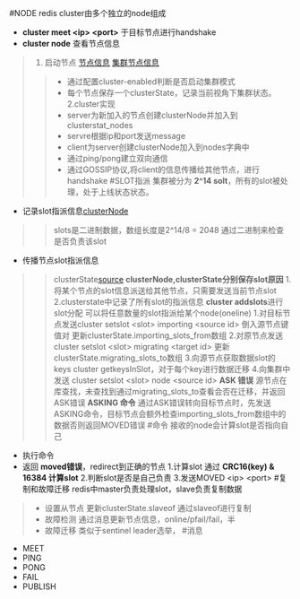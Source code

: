 #NODE
redis cluster由多个独立的node组成
 - **cluster meet \<ip\> \<port\>**  于目标节点进行handshake
 - **cluster node** 查看节点信息
> 1. 启动节点 [节点信息][1] [集群节点信息][2]
>> - 通过配置cluster-enabled判断是否启动集群模式
>> - 每个节点保存一个clusterState，记录当前视角下集群状态。
> 2.cluster实现
>> - server为新加入的节点创建clusterNode并加入到clusterstat_nodes
>> - servre根据ip和port发送message
>> - client为server创建clusterNode加入到nodes字典中
>> - 通过ping/pong建立双向通信
>> - 通过GOSSIP协议,将client的信息传播给其他节点，进行handshake
#SLOT指派
集群被分为 **2^14 solt**，所有的slot被处理，处于上线状态状态。
- 记录slot指派信息[clusterNode][3]
>> slots是二进制数据，数组长度是2^14/8 = 2048 
>> 通过二进制来检查是否负责该slot
- 传播节点slot指派信息
>> clusterState[source][4]
**clusterNode,clusterState分别保存slot原因**
1.将某个节点的slot信息派送给其他节点，只需要发送当前节点slot
2.clusterstate中记录了所有slot的指派信息
**cluster addslots**进行slot分配
可以将任意数量的slot指派给某个node(oneline)
1.对目标节点发送cluster setslot \<slot\> importing \<source id\> 倒入源节点键值对
    更新clusterState.importing_slots_from数组
2.对原节点发送 cluster setslot \<slot\> migrating \<target id\> 
    更新clusterState.migrating_slots_to数组
3.向源节点获取数据slot的keys cluster getkeysInSlot，对于每个key进行数据迁移
4.向集群中发送 cluster setslot \<slot\> node \<source id\>
**ASK 错误**
源节点在库查找，未查找到通过migrating_slots_to查看会否在迁移，并返回ASK错误
**ASKING 命令**
通过ASK错误转向目标节点时，先发送ASKING命令，目标节点会额外检查importing_slots_from数组中的数据否则返回MOVED错误
#命令
接收的node会计算slot是否指向自己
- 执行命令
- 返回 **moved错误**，redirect到正确的节点
1.计算slot 通过 **CRC16(key) & 16384 计算slot**
2.判断slot是否是自己负责
3.发送MOVED \<ip\> \<port\>
#复制和故障迁移
redis中master负责处理slot，slave负责复制数据
> - 设置从节点 更新clusterState.slaveof 通过slaveof进行复制
> - 故障检测 通过消息更新节点信息，online/pfail/fail，半
> - 故障迁移 类似于sentinel leader选举，
#消息
- MEET
- PING
- PONG
- FAIL
- PUBLISH

[1]: https://github.com/antirez/redis/blob/unstable/src/cluster.h#L112
[2]: https://github.com/antirez/redis/blob/unstable/src/cluster.h#L135
[3]: https://github.com/antirez/redis/blob/unstable/src/cluster.h#L117
[4]: https://github.com/antirez/redis/blob/unstable/src/cluster.h#L148